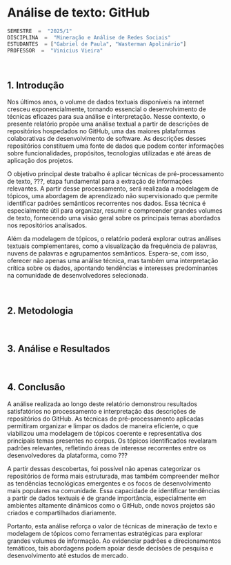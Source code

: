 # Análise de texto: GitHub

```python
SEMESTRE  =  "2025/1"
DISCIPLINA  =  "Mineração e Análise de Redes Sociais"
ESTUDANTES  = ["Gabriel de Paula", "Wasterman Apolinário"]
PROFESSOR  =  "Vinicius Vieira"
```

&nbsp;

## 1. Introdução

Nos últimos anos, o volume de dados textuais disponíveis na internet cresceu exponencialmente, tornando essencial o desenvolvimento de técnicas eficazes para sua análise e interpretação. Nesse contexto, o presente relatório propõe uma análise textual a partir de descrições de repositórios hospedados no GitHub, uma das maiores plataformas colaborativas de desenvolvimento de software. As descrições desses repositórios constituem uma fonte de dados que podem conter informações sobre funcionalidades, propósitos, tecnologias utilizadas e até áreas de aplicação dos projetos.

O objetivo principal deste trabalho é aplicar técnicas de pré-processamento de texto, ???,  etapa fundamental para a extração de informações relevantes. A partir desse processamento, será realizada a modelagem de tópicos, uma abordagem de aprendizado não supervisionado que permite identificar padrões semânticos recorrentes nos dados. Essa técnica é especialmente útil para organizar, resumir e compreender grandes volumes de texto, fornecendo uma visão geral sobre os principais temas abordados nos repositórios analisados.

Além da modelagem de tópicos, o relatório poderá explorar outras análises textuais complementares, como a visualização da frequência de palavras, nuvens de palavras e agrupamentos semânticos. Espera-se, com isso, oferecer não apenas uma análise técnica, mas também uma interpretação crítica sobre os dados, apontando tendências e interesses predominantes na comunidade de desenvolvedores selecionada.

&nbsp;

## 2. Metodologia

&nbsp;

## 3. Análise e Resultados

&nbsp;

## 4. Conclusão

A análise realizada ao longo deste relatório demonstrou resultados satisfatórios no processamento e interpretação das descrições de repositórios do GitHub. As técnicas de pré-processamento aplicadas permitiram organizar e limpar os dados de maneira eficiente, o que viabilizou uma modelagem de tópicos coerente e representativa dos principais temas presentes no corpus. Os tópicos identificados revelaram padrões relevantes, refletindo áreas de interesse recorrentes entre os desenvolvedores da plataforma, como ???

A partir dessas descobertas, foi possível não apenas categorizar os repositórios de forma mais estruturada, mas também compreender melhor as tendências tecnológicas emergentes e os focos de desenvolvimento mais populares na comunidade. Essa capacidade de identificar tendências a partir de dados textuais é de grande importância, especialmente em ambientes altamente dinâmicos como o GitHub, onde novos projetos são criados e compartilhados diariamente.

Portanto, esta análise reforça o valor de técnicas de mineração de texto e modelagem de tópicos como ferramentas estratégicas para explorar grandes volumes de informação. Ao evidenciar padrões e direcionamentos temáticos, tais abordagens podem apoiar desde decisões de pesquisa e desenvolvimento até estudos de mercado.
